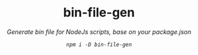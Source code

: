 <br/>

<div align=center>

# bin-file-gen

_Generate bin file for NodeJs scripts, base on your package.json_

_`npm i -D bin-file-gen`_

</div>
